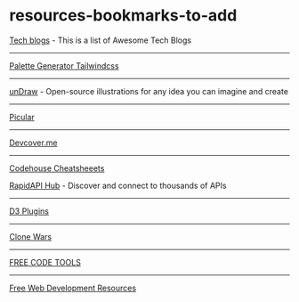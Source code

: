# resources-bookmarks-to-add


[Tech blogs](https://tech-blogs.dev) - This is a list of Awesome Tech Blogs 

-----

[Palette Generator Tailwindcss](https://colorgen.dev)

-----

[unDraw](https://undraw.co) - Open-source illustrations for any idea you can imagine and create

-----

[Picular](https://picular.co)

-----

[Devcover.me](https://devcover.me)

-----

[Codehouse Cheatsheeets](https://codehouse.vercel.app)

[RapidAPI Hub](https://rapidapi.com/hub) - Discover and connect to thousands of APIs

-----

[D3 Plugins](https://d3-discovery.net)

-----

[Clone Wars](https://gourav.io/clone-wars)

-----

[FREE CODE TOOLS](https://freecodetools.org)

-----

[Free Web Development Resources](https://markodenic.com/free-web-development-resources/)
